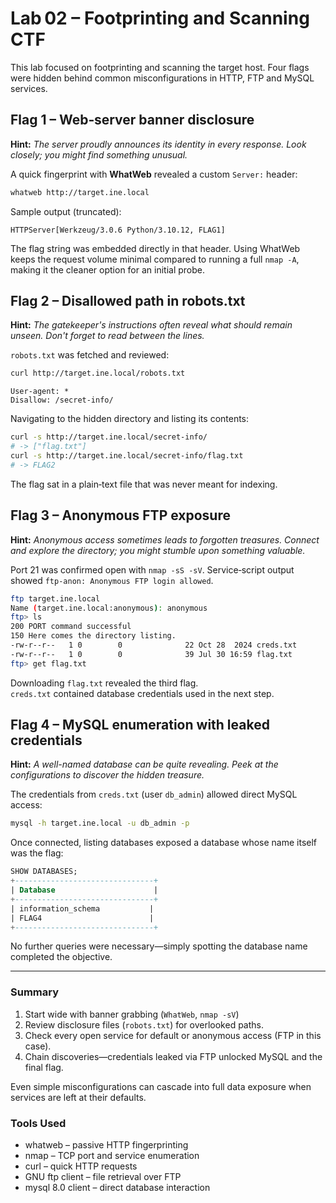 # Lab 02 – Footprinting and Scanning CTF

This lab focused on footprinting and scanning the target host. Four flags were hidden behind common misconfigurations in HTTP, FTP and MySQL services.

## Flag 1 – Web‑server banner disclosure  
**Hint:** *The server proudly announces its identity in every response. Look closely; you might find something unusual.*

A quick fingerprint with **WhatWeb** revealed a custom `Server:` header:

```bash
whatweb http://target.ine.local
```
Sample output (truncated):

```
HTTPServer[Werkzeug/3.0.6 Python/3.10.12, FLAG1]
```

The flag string was embedded directly in that header. Using WhatWeb keeps the request volume minimal compared to running a full `nmap -A`, making it the cleaner option for an initial probe.


## Flag 2 – Disallowed path in robots.txt  
**Hint:** *The gatekeeper's instructions often reveal what should remain unseen. Don't forget to read between the lines.*

`robots.txt` was fetched and reviewed:

```bash
curl http://target.ine.local/robots.txt
```

```
User-agent: *
Disallow: /secret-info/
```

Navigating to the hidden directory and listing its contents:

```bash
curl -s http://target.ine.local/secret-info/
# -> ["flag.txt"]
curl -s http://target.ine.local/secret-info/flag.txt
# -> FLAG2
```

The flag sat in a plain‑text file that was never meant for indexing.


## Flag 3 – Anonymous FTP exposure  
**Hint:** *Anonymous access sometimes leads to forgotten treasures. Connect and explore the directory; you might stumble upon something valuable.*

Port 21 was confirmed open with `nmap -sS -sV`. Service‑script output showed `ftp-anon: Anonymous FTP login allowed`.

```bash
ftp target.ine.local
Name (target.ine.local:anonymous): anonymous
ftp> ls
200 PORT command successful
150 Here comes the directory listing.
-rw-r--r--   1 0        0              22 Oct 28  2024 creds.txt
-rw-r--r--   1 0        0              39 Jul 30 16:59 flag.txt
ftp> get flag.txt
```
Downloading `flag.txt` revealed the third flag.  
`creds.txt` contained database credentials used in the next step.


## Flag 4 – MySQL enumeration with leaked credentials  
**Hint:** *A well-named database can be quite revealing. Peek at the configurations to discover the hidden treasure.*

The credentials from `creds.txt` (user `db_admin`) allowed direct MySQL access:

```bash
mysql -h target.ine.local -u db_admin -p
```

Once connected, listing databases exposed a database whose name itself was the flag:

```sql
SHOW DATABASES;
+-------------------------------+
| Database                      |
+-------------------------------+
| information_schema           |
| FLAG4                        |
+-------------------------------+
```

No further queries were necessary—simply spotting the database name completed the objective.



---

### Summary

1. Start wide with banner grabbing (`WhatWeb`, `nmap -sV`) 
2. Review disclosure files (`robots.txt`) for overlooked paths.  
3. Check every open service for default or anonymous access (FTP in this case).  
4. Chain discoveries—credentials leaked via FTP unlocked MySQL and the final flag.

Even simple misconfigurations can cascade into full data exposure when services are left at their defaults.

### Tools Used

- whatweb – passive HTTP fingerprinting  
- nmap – TCP port and service enumeration  
- curl – quick HTTP requests  
- GNU ftp client – file retrieval over FTP  
- mysql 8.0 client – direct database interaction

